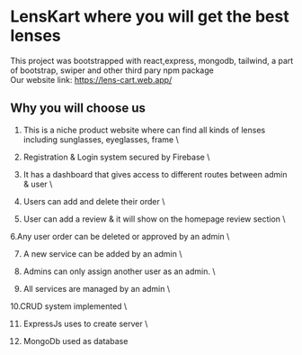 # LensKart where you will get the best lenses

This project was bootstrapped with react,express, mongodb, tailwind, a part of bootstrap, swiper and other third pary npm package \
Our website link: https://lens-cart.web.app/

## Why you will choose us

1. This is a niche product website where can find all kinds of lenses including sunglasses, eyeglasses, frame \

2. Registration & Login system secured by Firebase \

3. It has a dashboard that gives access to different routes between admin & user \

4. Users can add and delete their order \

5. User can add a review & it will show on the homepage review section \

6.Any user order can be deleted or approved by an admin \

7. A new service can be added by an admin \

8. Admins can only assign another user as an admin. \

9. All services are managed by an admin \

10.CRUD system implemented \

11. ExpressJs uses to create server \

12. MongoDb used as database




